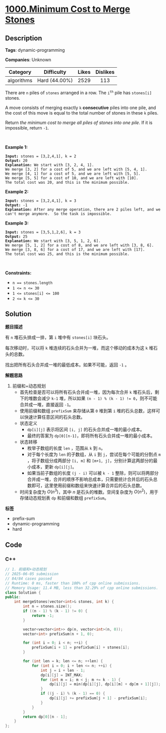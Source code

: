 # [1000.Minimum Cost to Merge Stones](https://leetcode.com/problems/minimum-cost-to-merge-stones/description/)

## Description

**Tags**: dynamic-programming

**Companies**: Unknown

|  Category  |  Difficulty   | Likes | Dislikes |
| :--------: | :-----------: | :---: | :------: |
| algorithms | Hard (44.00%) | 2529  |   113    |

<p>There are <code>n</code> piles of <code>stones</code> arranged in a row. The <code>i<sup>th</sup></code> pile has <code>stones[i]</code> stones.</p>
<p>A move consists of merging exactly <code>k</code> <strong>consecutive</strong> piles into one pile, and the cost of this move is equal to the total number of stones in these <code>k</code> piles.</p>
<p>Return <em>the minimum cost to merge all piles of stones into one pile</em>. If it is impossible, return <code>-1</code>.</p>
<p>&nbsp;</p>
<p><strong class="example">Example 1:</strong></p>
<pre><code><strong>Input:</strong> stones = [3,2,4,1], k = 2
<strong>Output:</strong> 20
<strong>Explanation:</strong> We start with [3, 2, 4, 1].
We merge [3, 2] for a cost of 5, and we are left with [5, 4, 1].
We merge [4, 1] for a cost of 5, and we are left with [5, 5].
We merge [5, 5] for a cost of 10, and we are left with [10].
The total cost was 20, and this is the minimum possible.</code></pre>
<p><strong class="example">Example 2:</strong></p>
<pre><code><strong>Input:</strong> stones = [3,2,4,1], k = 3
<strong>Output:</strong> -1
<strong>Explanation:</strong> After any merge operation, there are 2 piles left, and we can&#39;t merge anymore.  So the task is impossible.</code></pre>
<p><strong class="example">Example 3:</strong></p>
<pre><code><strong>Input:</strong> stones = [3,5,1,2,6], k = 3
<strong>Output:</strong> 25
<strong>Explanation:</strong> We start with [3, 5, 1, 2, 6].
We merge [5, 1, 2] for a cost of 8, and we are left with [3, 8, 6].
We merge [3, 8, 6] for a cost of 17, and we are left with [17].
The total cost was 25, and this is the minimum possible.</code></pre>
<p>&nbsp;</p>
<p><strong>Constraints:</strong></p>
<ul>
  <li><code>n == stones.length</code></li>
  <li><code>1 &lt;= n &lt;= 30</code></li>
  <li><code>1 &lt;= stones[i] &lt;= 100</code></li>
  <li><code>2 &lt;= k &lt;= 30</code></li>
</ul>

## Solution

**题目描述**

有 `n` 堆石头排成一排，第 `i` 堆中有 `stones[i]` 块石头。

每次移动时，可以将 `k` 堆连续的石头合并为一堆，而这个移动的成本为这 `k` 堆石头的总数。

找出把所有石头合并成一堆的最低成本。如果不可能，返回 `-1` 。

**解题思路**

1. 前缀和+动态规划
   - 首先检查是否可以将所有石头合并成一堆，因为每次合并 `k` 堆石头后，剩下的堆数会减少 `k-1` 堆，所以如果 `(n - 1) % (k - 1) != 0`，则不可能合并成一堆，直接返回 `-1`。
   - 使用前缀和数组 `prefixSum` 来存储从第 `0` 堆到第 `i` 堆的石头总数，这样可以快速计算任意区间的石头总数。
   - 状态定义
     - `dp[i][j]` 表示将区间 `[i, j]` 的石头合并成一堆的最小成本。
     - 最终的答案为 `dp[0][n-1]`，即将所有石头合并成一堆的最小成本。
   - 状态转移
     - 枚举子数组的长度 `len` ，范围从 `k` 到 `n`。
     - 对于每个长度为 `len` 的子数组，从 `i` 到 `j`，尝试在每个可能的分割点 `m` ，将子数组分成两部分 `[i, m]` 和 `[m+1, j]`，分别计算这两部分的最小成本，更新 `dp[i][j]`。
     - 如果当前子数组的长度 `(j - i)` 可以被 `k - 1` 整除，则可以将两部分合并成一堆，合并的顺序不影响总成本，只需要统计合并后的石头总数即可，这里使用前缀和数组来快速计算合并后的石头总数。
   - 时间复杂度为 $O(n^3)$，其中 $n$ 是石头的堆数。空间复杂度为 $O(n^2)$，用于存储动态规划表 `dp` 和前缀和数组 `prefixSum`。

**标签**

- prefix-sum
- dynamic-programming
- hard

<!-- code start -->
## Code

### C++

```cpp
// 1. 前缀和+动态规划
// 2025-06-05 submission
// 84/84 cases passed
// Runtime: 0 ms, faster than 100% of cpp online submissions.
// Memory Usage: 11.4 MB, less than 32.29% of cpp online submissions.
class Solution {
public:
    int mergeStones(vector<int>& stones, int k) {
        int n = stones.size();
        if ((n - 1) % (k - 1) != 0) {
            return -1;
        }

        vector<vector<int>> dp(n, vector<int>(n, 0));
        vector<int> prefixSum(n + 1, 0);

        for (int i = 0; i < n; ++i) {
            prefixSum[i + 1] = prefixSum[i] + stones[i];
        }

        for (int len = k; len <= n; ++len) {
            for (int i = 0; i + len <= n; ++i) {
                int j = i + len - 1;
                dp[i][j] = INT_MAX;
                for (int m = i; m < j; m += k - 1) {
                    dp[i][j] = min(dp[i][j], dp[i][m] + dp[m + 1][j]);
                }
                if ((j - i) % (k - 1) == 0) {
                    dp[i][j] += prefixSum[j + 1] - prefixSum[i];
                }
            }
        }
        return dp[0][n - 1];
    }
};
```

<!-- code end -->
